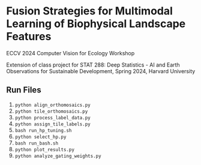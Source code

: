 # Fusion Strategies for Multimodal Learning of Biophysical Landscape Features
ECCV 2024 Computer Vision for Ecology Workshop

Extension of class project for STAT 288: Deep Statistics - AI and Earth Observations for Sustainable Development, Spring 2024, Harvard University

## Run Files
1. ```python align_orthomosaics.py```
2. ```python tile_orthomosaics.py```
3. ```python process_label_data.py```
4. ```python assign_tile_labels.py```
5. ```bash run_hp_tuning.sh```
6. ```python select_hp.py```
7. ```bash run_bash.sh```
8. ```python plot_results.py```
9. ```python analyze_gating_weights.py```
